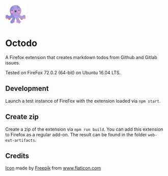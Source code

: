 ![Octodo](icons/octopus.png)

# Octodo
A Firefox extension that creates markdown todos from Github and Gitlab issues.

Tested on FireFox 72.0.2 (64-bit) on Ubuntu 16.04 LTS.

## Development
Launch a test instance of FireFox with the extension loaded via `npm start`.

## Create zip
Create a zip of the extension via `npm run build`.
You can add this extension to Firefox as a regular add-on.
The result can be found in the folder `web-ext-artifacts`.

## Credits

<div><a href="https://www.flaticon.com/free-icon/octopus_1717824">Icon</a> made by <a href="https://www.flaticon.com/authors/freepik" title="Freepik">Freepik</a> from <a href="https://www.flaticon.com/" title="Flaticon">www.flaticon.com</a></div>
